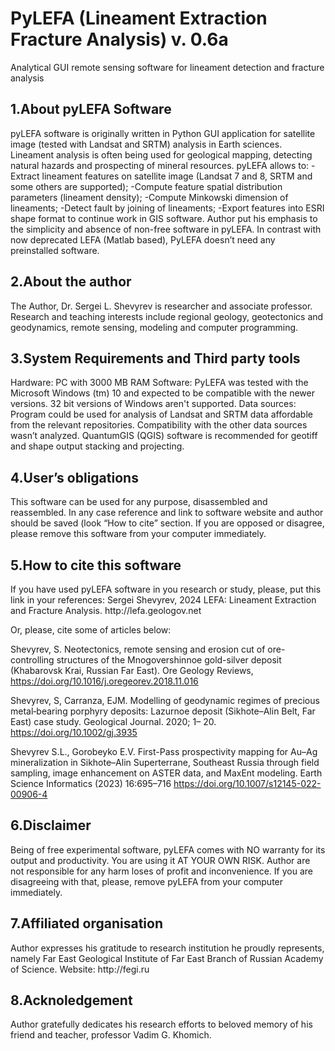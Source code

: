 <h1>PyLEFA (Lineament Extraction Fracture Analysis) v. 0.6a</h1>
Analytical GUI remote sensing software for lineament detection and fracture analysis

<h2>1.About pyLEFA Software</h2> 
pyLEFA software is originally written in Python GUI application for satellite image (tested with Landsat and SRTM) analysis in Earth sciences. Lineament analysis is often being used for geological mapping, detecting natural hazards and prospecting of mineral resources. 
pyLEFA allows to:
-Extract lineament features on satellite image (Landsat 7 and 8, SRTM and some others are supported);
-Compute feature spatial distribution parameters (lineament density);
-Compute Minkowski dimension of lineaments;
-Detect fault by joining of lineaments;
-Export features into ESRI shape format to continue work in GIS software.
Author put his emphasis to the simplicity and absence of non-free software in pyLEFA. In contrast with now deprecated LEFA (Matlab based), PyLEFA doesn’t need any preinstalled software. 


<h2>2.About the author</h2>
The Author, Dr. Sergei L. Shevyrev is researcher and associate professor. Research and teaching interests include regional geology, geotectonics and geodynamics, remote sensing, modeling and computer programming. 

<h2>3.System Requirements and Third party tools</h2>
Hardware:
PC with 3000 MB RAM
Software:
PyLEFA was tested with the Microsoft Windows (tm) 10 and expected to be compatible with the newer versions. 32 bit versions of Windows aren't supported. 
Data sources:
Program could be used for analysis of Landsat and SRTM data affordable from the relevant repositories. Compatibility with the other data sources wasn’t analyzed. QuantumGIS (QGIS) software is recommended for geotiff  and shape output stacking and projecting.

<h2>4.User’s obligations</h2>
This software can be used for any purpose, disassembled and reassembled. In any case reference and link to software website and author should be saved (look “How to cite” section. If you are opposed or disagree, please remove this software from your computer immediately.

<h2>5.How to cite this software</h2>
If you have used pyLEFA software in you research or study, please, put this link in your references:
Sergei Shevyrev, 2024 LEFA: Lineament Extraction and Fracture Analysis. http://lefa.geologov.net

Or, please, cite some of articles below:

Shevyrev, S. Neotectonics, remote sensing and erosion cut of ore-controlling structures of the Mnogovershinnoe gold-silver deposit (Khabarovsk Krai, Russian Far East).  Ore Geology Reviews, https://doi.org/10.1016/j.oregeorev.2018.11.016 

Shevyrev, S, Carranza, EJM. Modelling of geodynamic regimes of precious metal‐bearing porphyry deposits: Lazurnoe deposit (Sikhote–Alin Belt, Far East) case study. Geological Journal. 2020; 1– 20. https://doi.org/10.1002/gj.3935

Shevyrev S.L., Gorobeyko E.V. First-Pass prospectivity mapping for Au–Ag mineralization in Sikhote–Alin Superterrane, Southeast Russia through field sampling, image enhancement on ASTER data, and MaxEnt modeling. Earth Science Informatics (2023) 16:695–716 https://doi.org/10.1007/s12145-022-00906-4 


<h2>6.Disclaimer</h2> 
Being of free experimental software, pyLEFA comes with NO warranty for its output and productivity. You are using it AT YOUR OWN RISK. Author are not responsible for any harm loses of profit and inconvenience. If you are disagreeing with that, please, remove pyLEFA from your computer immediately.  


<h2>7.Affiliated organisation</h2>
Author expresses his gratitude to research institution he proudly represents,
namely Far East Geological Institute of Far East Branch of Russian Academy of Science.
Website: http://fegi.ru 

<h2>8.Acknoledgement</h2>
Author gratefully dedicates his research efforts to beloved memory of his friend and teacher, professor Vadim G. Khomich.  
